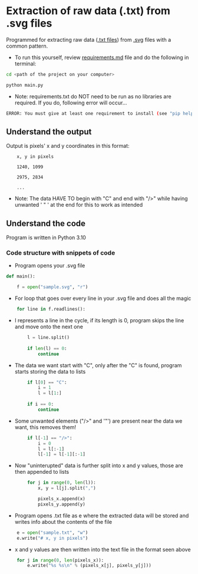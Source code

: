 # Extraction of raw data (.txt) from .svg files

Programmed for extracting raw data (<a href="https://en.wikipedia.org/wiki/Text_file" target="_blank">.txt files</a>) from <a href="https://en.wikipedia.org/wiki/Scalable_Vector_Graphics" target="_blank">.svg</a> files with a common pattern.

+ To run this yourself, review <a href="https://github.com/scraptechguy/.svgDataExtractor/blob/main/requirements.md" target="_blank">requirements.md</a> file and do the following in terminal: 

```sh
cd <path of the project on your computer>
```

```sh
python main.py
```

+ Note: requirements.txt do NOT need to be run as no libraries are required. If you do, following error will occur...

```sh
ERROR: You must give at least one requirement to install (see "pip help install")
``` 

## Understand the output

Output is pixels' x and y coordinates in this format: 

```zh
    x, y in pixels 

    1240, 1099

    2975, 2834

    ...
```

+ Note: The data HAVE TO begin with "C" and end with "/>" while having unwanted ' " ' at the end for this to work as intended 

## Understand the code 

Program is written in Python 3.10

### Code structure with snippets of code 

+ Program opens your .svg file 

```py
def main():

    f = open("sample.svg", "r")
```

+ For loop that goes over every line in your .svg file and does all the magic 

```py
    for line in f.readlines():
```

+ l represents a line in the cycle, if its length is 0, program skips the line and move onto the next one 

```py
        l = line.split()
    
        if len(l) == 0:
            continue 
```

+ The data we want start with "C", only after the "C" is found, program starts storing the data to lists

```py
        if l[0] == "C":
            i = 1
            l = l[1:]
            
        if i == 0:
            continue
```

+ Some unwanted elements ("/>" and '"') are present near the data we want, this removes them!

```py 
        if l[-1] == "/>":
            i = 0
            l = l[:-1]
            l[-1] = l[-1][:-1]
```

+ Now "uninterupted" data is further split into x and y values, those are then appended to lists 

```py
        for j in range(0, len(l)):
            x, y = l[j].split(",") 

            pixels_x.append(x)
            pixels_y.append(y)
```

+ Program opens .txt file as e where the extracted data will be stored and writes info about the contents of the file  

```py
    e = open("sample.txt", "w")
    e.write("# x, y in pixels")
```

+ x and y values are then written into the text file in the format seen above

```py
    for j in range(0, len(pixels_x)):
        e.write("%s %s\n" % (pixels_x[j], pixels_y[j]))
```
